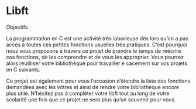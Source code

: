 Libft
==========

Objectifs

La programmation en C est une activité très laborieuse dès lors qu’on a pas accès à toutes ces petites fonctions usuelles très pratiques. C’est pourquoi nous vous proposons à travers ce projet de prendre le temps de réécrire ces fonctions, de les comprendre et de vous les approprier. Vous pourrez alors réutiliser votre bibliothèque pour travailler e cacement sur vos projets en C suivants.

Ce projet est également pour vous l’occasion d’étendre la liste des fonctions demandées avec les vôtres et ainsi de rendre votre bibliothèque encore plus utile. N’hésitez pas à compléter votre libft tout au long de votre scolarité une fois que ce projet ne sera plus qu’un souvenir pour vous.
